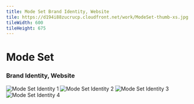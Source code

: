 ```yaml
---
title: Mode Set Brand Identity, Website
tile: https://d194i88zucrucp.cloudfront.net/work/ModeSet-thumb-xs.jpg
tileWidth: 600
tileHeight: 675
---
```


# Mode Set
### Brand Identity, Website
![Mode Set Identity 1](https://d194i88zucrucp.cloudfront.net/work/ModeSet1-lg.jpg)
![Mode Set Identity 2](https://d194i88zucrucp.cloudfront.net/work/ModeSet2-lg.jpg)
![Mode Set Identity 3](https://d194i88zucrucp.cloudfront.net/work/ModeSet3-lg.jpg)
![Mode Set Identity 4](https://d194i88zucrucp.cloudfront.net/work/ModeSet4-lg.jpg)
